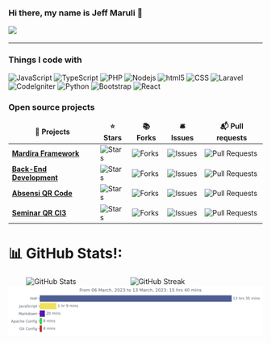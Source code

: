 ### Hi there, my name is Jeff Maruli 👋 
[![](https://visitcount.itsvg.in/api?id=xietsunzao&icon=0&color=1)](https://visitcount.itsvg.in)

---

<h3>Things I code with</h3>
<p>
  <img alt="JavaScript" src="https://img.shields.io/badge/-JavaScript-F7DF1E?style=flat-square&logo=javascript&logoColor=black" />
  <img alt="TypeScript" src="https://img.shields.io/badge/-TypeScript-007ACC?style=flat-square&logo=typescript&logoColor=white" />
  <img alt="PHP" src="https://img.shields.io/badge/-PHP-777BB4?style=flat-square&logo=php&logoColor=white" />
  <img alt="Nodejs" src="https://img.shields.io/badge/-Nodejs-43853d?style=flat-square&logo=Node.js&logoColor=white" />
  <img alt="html5" src="https://img.shields.io/badge/-HTML5-E34F26?style=flat-square&logo=html5&logoColor=white" />
  <img alt="CSS" src="https://img.shields.io/badge/-CSS-1572B6?style=flat-square&logo=css3&logoColor=white" />
  <img alt="Laravel" src="https://img.shields.io/badge/-Laravel-FF2D20?style=flat-square&logo=laravel&logoColor=white" />
  <img alt="CodeIgniter" src="https://img.shields.io/badge/-CodeIgniter-EE4623?style=flat-square&logo=codeigniter&logoColor=white" />
  <img alt="Python" src="https://img.shields.io/badge/-Python-3776AB?style=flat-square&logo=python&logoColor=white" />
  <img alt="Bootstrap" src="https://img.shields.io/badge/-Bootstrap-7952B3?style=flat-square&logo=bootstrap&logoColor=white" />
  <img alt="React" src="https://img.shields.io/badge/-React-61DAFB?style=flat-square&logo=react&logoColor=white" />

</p>
<h3>Open source projects</h3>
<table>
  <thead align="center">
    <tr border: none;>
      <td><b>🎁 Projects</b></td>
      <td><b>⭐ Stars</b></td>
      <td><b>📚 Forks</b></td>
      <td><b>🛎 Issues</b></td>
      <td><b>📬 Pull requests</b></td>
    </tr>
  </thead>
  <tbody>
    <tr>
      <td><a href="https://github.com/Bootcamp-STMIK-Mardira-Indonesia/mardira-framework"><b>Mardira Framework</b></a></td>
      <td><img alt="Stars" src="https://img.shields.io/github/stars/Bootcamp-STMIK-Mardira-Indonesia/mardira-framework?style=flat-square&labelColor=343b41"/></td>
      <td><img alt="Forks" src="https://img.shields.io/github/forks/Bootcamp-STMIK-Mardira-Indonesia/mardira-framework?style=flat-square&labelColor=343b41"/></td>
      <td><img alt="Issues" src="https://img.shields.io/github/issues/Bootcamp-STMIK-Mardira-Indonesia/mardira-framework?style=flat-square&labelColor=343b41"/></td>
      <td><img alt="Pull Requests" src="https://img.shields.io/github/issues-pr/Bootcamp-STMIK-Mardira-Indonesia/mardira-framework?style=flat-square&labelColor=343b41"/></td>
    </tr>
     <tr>
      <td><a href="https://github.com/Bootcamp-STMIK-Mardira-Indonesia/backend-development"><b>Back-End Development</b></a></td>
      <td><img alt="Stars" src="https://img.shields.io/github/stars/Bootcamp-STMIK-Mardira-Indonesia/backend-development?style=flat-square&labelColor=343b41"/></td>
      <td><img alt="Forks" src="https://img.shields.io/github/forks/Bootcamp-STMIK-Mardira-Indonesia/backend-development?style=flat-square&labelColor=343b41"/></td>
      <td><img alt="Issues" src="https://img.shields.io/github/issues/Bootcamp-STMIK-Mardira-Indonesia/backend-development?style=flat-square&labelColor=343b41"/></td>
      <td><img alt="Pull Requests" src="https://img.shields.io/github/issues-pr/Bootcamp-STMIK-Mardira-Indonesia/backend-development?style=flat-square&labelColor=343b41"/></td>
    </tr>
    <tr>
      <td><a href="https://github.com/xietsunzao/absensiqrcode"><b>Absensi QR Code</b></a></td>
      <td><img alt="Stars" src="https://img.shields.io/github/stars/xietsunzao/absensiqrcode?style=flat-square&labelColor=343b41"/></td>
      <td><img alt="Forks" src="https://img.shields.io/github/forks/xietsunzao/absensiqrcode?style=flat-square&labelColor=343b41"/></td>
      <td><img alt="Issues" src="https://img.shields.io/github/issues/xietsunzao/absensiqrcode?style=flat-square&labelColor=343b41"/></td>
      <td><img alt="Pull Requests" src="https://img.shields.io/github/issues-pr/xietsunzao/absensiqrcode?style=flat-square&labelColor=343b41"/></td>
    </tr>
      <tr>
      <td><a href="https://github.com/xietsunzao/absensiqrcode"><b>Seminar QR CI3</b></a></td>
      <td><img alt="Stars" src="https://img.shields.io/github/stars/xietsunzao/seminarqrci3?style=flat-square&labelColor=343b41"/></td>
      <td><img alt="Forks" src="https://img.shields.io/github/forks/xietsunzao/seminarqrci3?style=flat-square&labelColor=343b41"/></td>
      <td><img alt="Issues" src="https://img.shields.io/github/issues/xietsunzao/seminarqrci3?style=flat-square&labelColor=343b41"/></td>
      <td><img alt="Pull Requests" src="https://img.shields.io/github/issues-pr/xietsunzao/seminarqrci3?style=flat-square&labelColor=343b41"/></td>
    </tr>
  </tbody>
</table>

# 📊 GitHub Stats!:
<div style="display:flex; flex-wrap:wrap; justify-content: center;">
    <img src="https://github-readme-stats.vercel.app/api?username=xietsunzao&theme=dark&hide_border=false&include_all_commits=false&count_private=false" alt="GitHub Stats" style="width: 41%; height: auto;">
    <img src="https://github-readme-streak-stats.herokuapp.com/?user=xietsunzao&theme=dark&hide_border=false" alt="GitHub Streak" style="width: 45%; height: auto;">
</div>



<img src="https://github.com/xietsunzao/xietsunzao/blob/master/images/stat.svg" alt="Stats"/>

